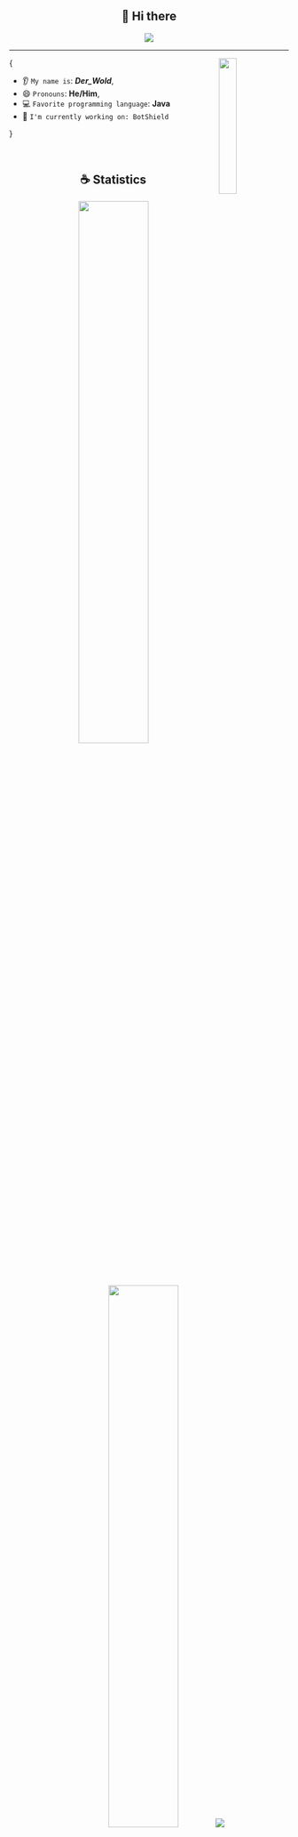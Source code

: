 <h2 align="center">👋 Hi there</h2>

<p align="center">
    <img src="https://komarev.com/ghpvc/?username=derwold&color=blueviolet"/>
</p>

<hr/>

<img align='right' src='https://avatars.githubusercontent.com/u/178295007?v=4' width='25%'>  

{  

* 👂 `My name is`: **_Der_Wold_**,
* 😄 `Pronouns`: **He/Him**,
* 💻 `Favorite programming language`: **Java**  
* 🔭 `I'm currently working on: BotShield`

}

<br/>

<h2 align="center">☕ Statistics</h2>

<p align="center">
  <img height="50%" width="auto" src ="https://github-readme-stats.vercel.app/api?username=derwold&show_icons=true&count_private=true&theme=vue&t&hide_border=true&hide=issues,contribs&bg_color=00000000">
  <img height="50%" width="auto" src ="https://github-readme-stats.vercel.app/api/top-langs/?username=derwold&layout=compact&hide_border=true&theme=vue&bg_color=00000000&langs_count=6&hide=jupyter%20notebook,tex,css,php&exclude_repo=Pacman-AI">
  <img src ="https://github-readme-streak-stats.herokuapp.com?user=derwold&theme=vue&hide_border=true&background=FFFFFF00">
</p>

<p align="center">
    <img src="https://github-profile-trophy.vercel.app/?username=derwold&theme=tokyonight"/>
</p>

<h2 align="center">📌 Pinned Repositories</h2>
<p align="center">Take a look at my most outstanding repositories.</p>